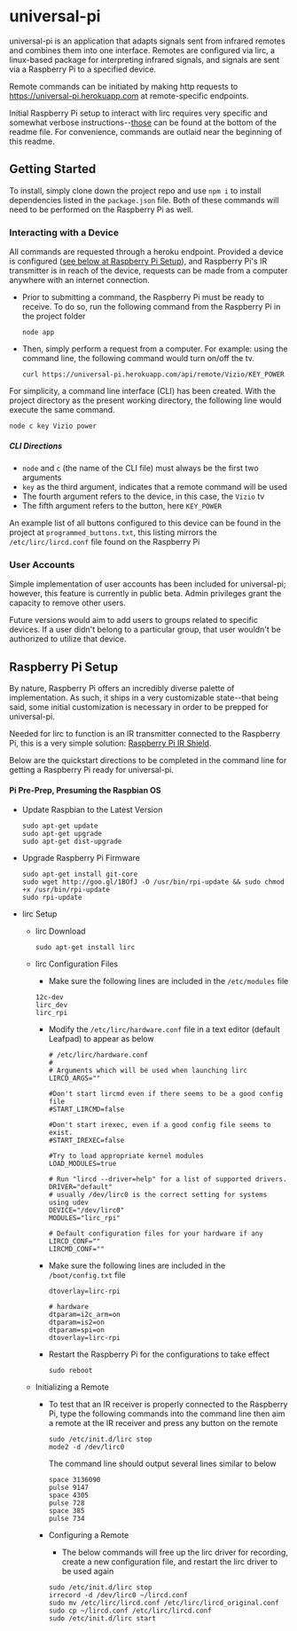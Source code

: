 # universal-pi

universal-pi is an application that adapts signals sent from infrared remotes and combines them into one interface.  Remotes are configured via lirc, a linux-based package for interpreting infrared signals, and signals are sent via a Raspberry Pi to a specified device.  

Remote commands can be initiated by making http requests to https://universal-pi.herokuapp.com at remote-specific endpoints.  

Initial Raspberry Pi setup to interact with lirc requires very specific and somewhat verbose instructions--[those](#pi) can be found at the bottom of the readme file.
For convenience, commands are outlaid near the beginning of this readme.  

## Getting Started
To install, simply clone down the project repo and use `npm i` to install dependencies listed in the `package.json` file.  Both of these commands will need to be performed on the Raspberry Pi as well.

### Interacting with a Device
All commands are requested through a heroku endpoint.  Provided a device is configured ([see below at Raspberry Pi Setup](#pi)), and Raspberry Pi's IR transmitter is in reach of the device, requests can be made from a computer anywhere with an internet connection.

- Prior to submitting a command, the Raspberry Pi must be ready to receive.  To do so, run the following command from the Raspberry Pi in the project folder

  `node app`

- Then, simply perform a request from a computer. For example:  using the command line, the following command would turn on/off the tv.

  `curl https://universal-pi.herokuapp.com/api/remote/Vizio/KEY_POWER`

For simplicity, a command line interface (CLI) has been created.  With the project directory as the present working directory, the following line would execute the same command.

  `node c key Vizio power`

##### CLI Directions
  - `node` and `c` (the name of the CLI file) must always be the first two arguments
  -  `key` as the third argument, indicates that a remote command will be used
  - The fourth argument refers to the device, in this case, the `Vizio` tv
  - The fifth argument refers to the button, here `KEY_POWER`

  An example list of all buttons configured to this device can be found in the project at `programmed_buttons.txt`, this listing mirrors the `/etc/lirc/lircd.conf` file found on the Raspberry Pi

### User Accounts
Simple implementation of user accounts has been included for universal-pi; however, this feature is currently in public beta.  Admin privileges grant the capacity to remove other users.

Future versions would aim to add users to groups related to specific devices.  If a user didn't belong to a particular group, that user wouldn't be authorized to utilize that device.

<a name="pi"></a>
## Raspberry Pi Setup
By nature, Raspberry Pi offers an incredibly diverse palette of implementation.  As such, it ships in a very customizable state--that being said, some initial customization is necessary in order to be prepped for universal-pi.

Needed for lirc to function is an IR transmitter connected to the Raspberry Pi, this is a very simple solution: [Raspberry Pi IR Shield](https://www.amazon.com/Infrared-Shield-Raspberry-Pi/dp/B01C2AQL62).

Below are the quickstart directions to be completed in the command line for getting a Raspberry Pi ready for universal-pi.

#### Pi Pre-Prep, Presuming the Raspbian OS
  - Update Raspbian to the Latest Version

    ```
    sudo apt-get update
    sudo apt-get upgrade
    sudo apt-get dist-upgrade
    ```
  - Upgrade Raspberry Pi Firmware

    ```
    sudo apt-get install git-core
    sudo wget http://goo.gl/1BOfJ -O /usr/bin/rpi-update && sudo chmod +x /usr/bin/rpi-update
    sudo rpi-update
    ```

- lirc Setup
  - lirc Download

    `sudo apt-get install lirc`
  - lirc Configuration Files
    - Make sure the following lines are included in the `/etc/modules` file

    ```
    12c-dev
    lirc_dev
    lirc_rpi
    ```
    - Modify the `/etc/lirc/hardware.conf` file in a text editor (default Leafpad) to appear as below
      ```
      # /etc/lirc/hardware.conf
      #
      # Arguments which will be used when launching lirc
      LIRCD_ARGS=""

      #Don't start lircmd even if there seems to be a good config file
      #START_LIRCMD=false

      #Don't start irexec, even if a good config file seems to exist.
      #START_IREXEC=false

      #Try to load appropriate kernel modules
      LOAD_MODULES=true

      # Run "lircd --driver=help" for a list of supported drivers.
      DRIVER="default"
      # usually /dev/lirc0 is the correct setting for systems using udev
      DEVICE="/dev/lirc0"
      MODULES="lirc_rpi"

      # Default configuration files for your hardware if any
      LIRCD_CONF=""
      LIRCMD_CONF=""
      ```
    - Make sure the following lines are included in the `/boot/config.txt` file

      ```      
      dtoverlay=lirc-rpi

      # hardware
      dtparam=i2c_arm=on
      dtparam=is2=on
      dtparam=spi=on
      dtoverlay=lirc-rpi
      ```

    - Restart the Raspberry Pi for the configurations to take effect

      `sudo reboot`
  - Initializing a Remote
    - To test that an IR receiver is properly connected to the Raspberry Pi, type the following commands into the command line then aim a remote at the IR receiver and press any button on the remote
      ```
      sudo /etc/init.d/lirc stop
      mode2 -d /dev/lirc0
      ```

      The command line should output several lines similar to below
      ```
      space 3136090
      pulse 9147
      space 4305
      pulse 728
      space 385
      pulse 734
      ```
    - Configuring a Remote

      -  The below commands will free up the lirc driver for recording, create a new configuration file, and restart the lirc driver to be used again

        ```
        sudo /etc/init.d/lirc stop
        irrecord -d /dev/lirc0 ~/lircd.conf
        sudo mv /etc/lirc/lircd.conf /etc/lirc/lircd_original.conf
        sudo cp ~/lircd.conf /etc/lirc/lircd.conf
        sudo /etc/init.d/lirc start
        ```
